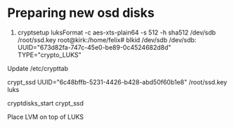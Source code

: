 # Preparing new osd disks

1.  cryptsetup luksFormat -c aes-xts-plain64 -s 512 -h sha512  /dev/sdb /root/ssd.key
    root@kirk:/home/felix# blkid /dev/sdb
    /dev/sdb: UUID="673d82fa-747c-45e0-be89-0c4524682d8d" TYPE="crypto_LUKS"

Update /etc/crypttab

crypt_ssd       UUID="6c48bffb-5231-4426-b428-abd50f60b1e8"     /root/ssd.key   luks


cryptdisks_start crypt_ssd

Place LVM on top of LUKS